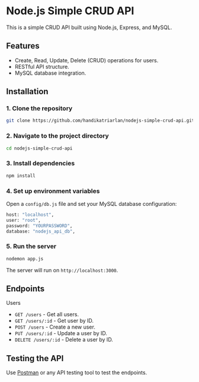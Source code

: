 # Node.js Simple CRUD API

This is a simple CRUD API built using Node.js, Express, and MySQL.

## Features
- Create, Read, Update, Delete (CRUD) operations for users.
- RESTful API structure.
- MySQL database integration.

## Installation

### 1. Clone the repository
```bash
git clone https://github.com/handikatriarlan/nodejs-simple-crud-api.git
```

### 2. Navigate to the project directory
```bash
cd nodejs-simple-crud-api
```

### 3. Install dependencies
```bash
npm install
```

### 4. Set up environment variables
Open a `config/db.js` file and set your MySQL database configuration:
```bash
host: "localhost",
user: "root",
password: "YOURPASSWORD",
database: "nodejs_api_db",
```

### 5. Run the server
```bash
nodemon app.js
```
The server will run on `http://localhost:3000`.

## Endpoints
Users
- `GET /users` - Get all users.
- `GET /users/:id` - Get user by ID.
- `POST /users` - Create a new user.
- `PUT /users/:id` - Update a user by ID.
- `DELETE /users/:id` - Delete a user by ID.

## Testing the API
Use [Postman](https://www.postman.com/) or any API testing tool to test the endpoints.